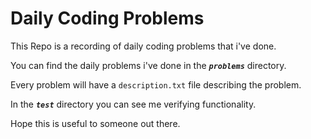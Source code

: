 # Daily Coding Problems

This Repo is a recording of daily coding problems that i've done.

You can find the daily problems i've done in the _**`problems`**_ directory.

Every problem will have a `description.txt` file describing the problem.

In the _**`test`**_ directory you can see me verifying functionality.

Hope this is useful to someone out there.
